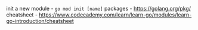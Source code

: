 init a new module - `go mod init [name]`
packages - https://golang.org/pkg/
cheatsheet - https://www.codecademy.com/learn/learn-go/modules/learn-go-introduction/cheatsheet

